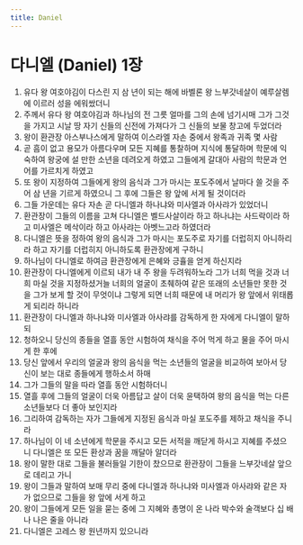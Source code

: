 ```yaml
---
title: Daniel
---
```


# 다니엘 (Daniel) 1장
1. 유다 왕 여호야김이 다스린 지 삼 년이 되는 해에 바벨론 왕 느부갓네살이 예루살렘에 이르러 성을 에워쌌더니
1. 주께서 유다 왕 여호야김과 하나님의 전 그릇 얼마를 그의 손에 넘기시매 그가 그것을 가지고 시날 땅 자기 신들의 신전에 가져다가 그 신들의 보물 창고에 두었더라
1. 왕이 환관장 아스부나스에게 말하여 이스라엘 자손 중에서 왕족과 귀족 몇 사람
1. 곧 흠이 없고 용모가 아름다우며 모든 지혜를 통찰하며 지식에 통달하며 학문에 익숙하여 왕궁에 설 만한 소년을 데려오게 하였고 그들에게 갈대아 사람의 학문과 언어를 가르치게 하였고
1. 또 왕이 지정하여 그들에게 왕의 음식과 그가 마시는 포도주에서 날마다 쓸 것을 주어 삼 년을 기르게 하였으니 그 후에 그들은 왕 앞에 서게 될 것이더라
1. 그들 가운데는 유다 자손 곧 다니엘과 하나냐와 미사엘과 아사랴가 있었더니
1. 환관장이 그들의 이름을 고쳐 다니엘은 벨드사살이라 하고 하나냐는 사드락이라 하고 미사엘은 메삭이라 하고 아사랴는 아벳느고라 하였더라
1. 다니엘은 뜻을 정하여 왕의 음식과 그가 마시는 포도주로 자기를 더럽히지 아니하리라 하고 자기를 더럽히지 아니하도록 환관장에게 구하니
1. 하나님이 다니엘로 하여금 환관장에게 은혜와 긍휼을 얻게 하신지라
1. 환관장이 다니엘에게 이르되 내가 내 주 왕을 두려워하노라 그가 너희 먹을 것과 너희 마실 것을 지정하셨거늘 너희의 얼굴이 초췌하여 같은 또래의 소년들만 못한 것을 그가 보게 할 것이 무엇이냐 그렇게 되면 너희 때문에 내 머리가 왕 앞에서 위태롭게 되리라 하니라
1. 환관장이 다니엘과 하나냐와 미사엘과 아사랴를 감독하게 한 자에게 다니엘이 말하되
1. 청하오니 당신의 종들을 열흘 동안 시험하여 채식을 주어 먹게 하고 물을 주어 마시게 한 후에
1. 당신 앞에서 우리의 얼굴과 왕의 음식을 먹는 소년들의 얼굴을 비교하여 보아서 당신이 보는 대로 종들에게 행하소서 하매
1. 그가 그들의 말을 따라 열흘 동안 시험하더니
1. 열흘 후에 그들의 얼굴이 더욱 아름답고 살이 더욱 윤택하여 왕의 음식을 먹는 다른 소년들보다 더 좋아 보인지라
1. 그리하여 감독하는 자가 그들에게 지정된 음식과 마실 포도주를 제하고 채식을 주니라
1. 하나님이 이 네 소년에게 학문을 주시고 모든 서적을 깨닫게 하시고 지혜를 주셨으니 다니엘은 또 모든 환상과 꿈을 깨달아 알더라
1. 왕이 말한 대로 그들을 불러들일 기한이 찼으므로 환관장이 그들을 느부갓네살 앞으로 데리고 가니
1. 왕이 그들과 말하여 보매 무리 중에 다니엘과 하나냐와 미사엘과 아사랴와 같은 자가 없으므로 그들을 왕 앞에 서게 하고
1. 왕이 그들에게 모든 일을 묻는 중에 그 지혜와 총명이 온 나라 박수와 술객보다 십 배나 나은 줄을 아니라
1. 다니엘은 고레스 왕 원년까지 있으니라